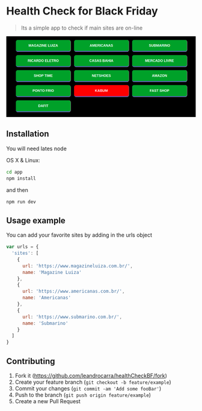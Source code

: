 # Health Check for Black Friday
> Its a simple app to check if main sites are on-line

![](img.png)

## Installation

You will need lates node

OS X & Linux:

```sh
cd app
npm install
```
and then

```sh
npm run dev
```

## Usage example

You can add your favorite sites by adding in the urls object

```js
var urls = {
  'sites': [
    {
      url: 'https://www.magazineluiza.com.br/',
      name: 'Magazine Luiza'
    },
    {
      url: 'https://www.americanas.com.br/',
      name: 'Americanas'
    },
    {
      url: 'https://www.submarino.com.br/',
      name: 'Submarino'
    }
  ]
}
```

## Contributing

1. Fork it (<https://github.com/leandrocarra/healthCheckBF/fork>)
2. Create your feature branch (`git checkout -b feature/example`)
3. Commit your changes (`git commit -am 'Add some fooBar'`)
4. Push to the branch (`git push origin feature/example`)
5. Create a new Pull Request
